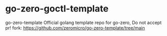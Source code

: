 # go-zero-goctl-template
go-zero-template Official golang template repo for go-zero, Do not accept pr! fork: https://github.com/zeromicro/go-zero-template/tree/main
